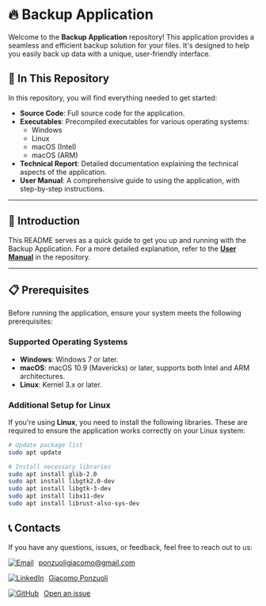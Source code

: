 # 🔥 Backup Application

Welcome to the **Backup Application** repository! This application provides a seamless and efficient backup solution for your files. It's designed to help you easily back up data with a unique, user-friendly interface.

## 📝 In This Repository

In this repository, you will find everything needed to get started:

- **Source Code**: Full source code for the application.
- **Executables**: Precompiled executables for various operating systems:
  - Windows
  - Linux
  - macOS (Intel)
  - macOS (ARM)
- **Technical Report**: Detailed documentation explaining the technical aspects of the application.
- **User Manual**: A comprehensive guide to using the application, with step-by-step instructions.

---

## 🚀 Introduction

This README serves as a quick guide to get you up and running with the Backup Application. For a more detailed explanation, refer to the **[User Manual](./UserManual)** in the repository.

---

## 📋 Prerequisites

Before running the application, ensure your system meets the following prerequisites:

### Supported Operating Systems
- **Windows**: Windows 7 or later.
- **macOS**: macOS 10.9 (Mavericks) or later, supports both Intel and ARM architectures.
- **Linux**: Kernel 3.x or later.

### Additional Setup for Linux
If you're using **Linux**, you need to install the following libraries. These are required to ensure the application works correctly on your Linux system:

```bash
# Update package list
sudo apt update

# Install necessary libraries
sudo apt install glib-2.0
sudo apt install libgtk2.0-dev
sudo apt install libgtk-3-dev
sudo apt install libx11-dev
sudo apt install librust-also-sys-dev
```

## 📞 Contacts

If you have any questions, issues, or feedback, feel free to reach out to us:

<p style="display: flex; align-items: center;">
  <a href="mailto:ponzuoligiacomo@gmail.com" style="display: flex; align-items: center;">
    <img src="https://img.icons8.com/color/25/000000/gmail.png" alt="Email" style="margin-right: 10px;" />
    ponzuoligiacomo@gmail.com
  </a>
</p>

<p style="display: flex; align-items: center;">
  <a href="https://www.linkedin.com/in/giacomo-ponzuoli/" style="display: flex; align-items: center;">
    <img src="https://img.icons8.com/color/25/000000/linkedin.png" alt="LinkedIn" style="margin-right: 10px;" />
    Giacomo Ponzuoli
  </a>
</p>

<p style="display: flex; align-items: center;">
  <a href="https://github.com/giacomoponzuoli3/Emergency-Backup/issues" style="display: flex; align-items: center;">
    <img src="https://img.icons8.com/color/25/000000/github.png" alt="GitHub" style="margin-right: 10px;" />
    Open an issue
  </a>
</p>
